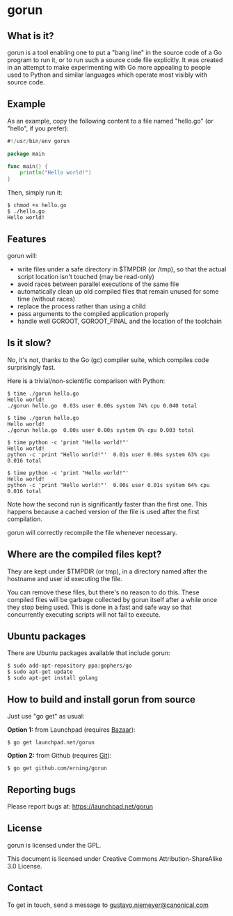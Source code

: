 # gorun

## What is it?
gorun is a tool enabling one to put a "bang line" in the source code of a Go program to run it, or to run such a source code file explicitly. It was created in an attempt to make experimenting with Go more appealing to people used to Python and similar languages which operate most visibly with source code.

## Example
As an example, copy the following content to a file named "hello.go" (or "hello", if you prefer):

```go
#!/usr/bin/env gorun

package main

func main() {
    println("Hello world!")
}
```

Then, simply run it:

```
$ chmod +x hello.go
$ ./hello.go
Hello world!
```

## Features
gorun will:

  * write files under a safe directory in $TMPDIR (or /tmp), so that the actual script location isn't touched (may be read-only)
  * avoid races between parallel executions of the same file
  * automatically clean up old compiled files that remain unused for some time (without races)
  * replace the process rather than using a child
  * pass arguments to the compiled application properly
  * handle well GOROOT, GOROOT_FINAL and the location of the toolchain

## Is it slow?
No, it's not, thanks to the Go (gc) compiler suite, which compiles code surprisingly fast.

Here is a trivial/non-scientific comparison with Python:

```
$ time ./gorun hello.go
Hello world!
./gorun hello.go  0.03s user 0.00s system 74% cpu 0.040 total

$ time ./gorun hello.go
Hello world!
./gorun hello.go  0.00s user 0.00s system 0% cpu 0.003 total

$ time python -c 'print "Hello world!"'                                                        
Hello world!
python -c 'print "Hello world!"'  0.01s user 0.00s system 63% cpu 0.016 total

$ time python -c 'print "Hello world!"'
Hello world!
python -c 'print "Hello world!"'  0.00s user 0.01s system 64% cpu 0.016 total
```

Note how the second run is significantly faster than the first one. This happens because a cached version of the file is used after the first compilation.

gorun will correctly recompile the file whenever necessary.

## Where are the compiled files kept?
They are kept under $TMPDIR (or tmp), in a directory named after the hostname and user id executing the file.

You can remove these files, but there's no reason to do this. These compiled files will be garbage collected by gorun itself after a while once they stop being used. This is done in a fast and safe way so that concurrently executing scripts will not fail to execute.

## Ubuntu packages
There are Ubuntu packages available that include gorun:

```
$ sudo add-apt-repository ppa:gophers/go 
$ sudo apt-get update 
$ sudo apt-get install golang 
```

## How to build and install gorun from source
Just use "go get" as usual:

**Option 1:** from Launchpad (requires [Bazaar](http://wiki.bazaar.canonical.com/)):

```
$ go get launchpad.net/gorun
```

**Option 2:** from Github (requires [Git](http://git-scm.com)):

```
$ go get github.com/erning/gorun
```

## Reporting bugs
Please report bugs at: https://launchpad.net/gorun

## License

gorun is licensed under the GPL.

This document is licensed under Creative Commons Attribution-ShareAlike 3.0 License.

## Contact
To get in touch, send a message to gustavo.niemeyer@canonical.com

